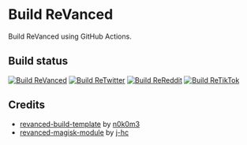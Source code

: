 # Build ReVanced

Build ReVanced using GitHub Actions.

## Build status

[![Build ReVanced](https://github.com/vietanhbui2000/build-revanced/actions/workflows/build_revanced.yml/badge.svg)](https://github.com/vietanhbui2000/build-revanced/actions/workflows/build_revanced.yml)
[![Build ReTwitter](https://github.com/vietanhbui2000/build-revanced/actions/workflows/build_retwitter.yml/badge.svg)](https://github.com/vietanhbui2000/build-revanced/actions/workflows/build_retwitter.yml)
[![Build ReReddit](https://github.com/vietanhbui2000/build-revanced/actions/workflows/build_rereddit.yml/badge.svg)](https://github.com/vietanhbui2000/build-revanced/actions/workflows/build_rereddit.yml)
[![Build ReTikTok](https://github.com/vietanhbui2000/build-revanced/actions/workflows/build_retiktok.yml/badge.svg)](https://github.com/vietanhbui2000/build-revanced/actions/workflows/build_retiktok.yml)

## Credits

- [revanced-build-template](https://github.com/n0k0m3/revanced-build-template) by [n0k0m3](https://github.com/n0k0m3)
- [revanced-magisk-module](https://github.com/j-hc/revanced-magisk-module) by [j-hc](https://github.com/j-hc)
